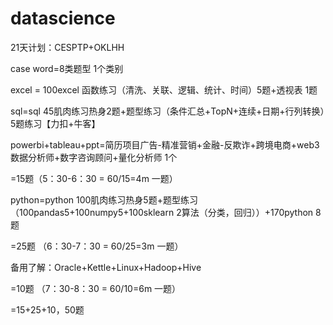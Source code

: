 # datascience

21天计划：CESPTP+OKLHH 

case word=8类题型 1个类别

excel = 100excel 函数练习（清洗、关联、逻辑、统计、时间）5题+透视表 1题 

sql=sql 45肌肉练习热身2题+题型练习（条件汇总+TopN+连续+日期+行列转换）5题练习【力扣+牛客】

powerbi+tableau+ppt=简历项目广告-精准营销+金融-反欺诈+跨境电商+web3数据分析师+数字咨询顾问+量化分析师 1个

=15题（5：30-6：30 = 60/15=4m 一题）

python=python 100肌肉练习热身5题+题型练习（100pandas5+100numpy5+100sklearn 2算法（分类，回归））+170python 8题

=25题 （6：30-7：30 = 60/25=3m 一题）

备用了解：Oracle+Kettle+Linux+Hadoop+Hive

=10题 （7：30-8：30 = 60/10=6m 一题）

=15+25+10，50题
